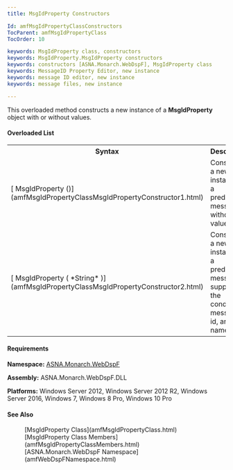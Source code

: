 ```yaml
---
title: MsgIdProperty Constructors

Id: amfMsgIdPropertyClassConstructors
TocParent: amfMsgIdPropertyClass
TocOrder: 10

keywords: MsgIdProperty class, constructors
keywords: MsgIdProperty.MsgIdProperty constructors
keywords: constructors [ASNA.Monarch.WebDspF], MsgIdProperty class
keywords: MessageID Property Editor, new instance
keywords: message ID editor, new instance
keywords: message files, new instance

---
```


This overloaded method constructs a new instance of a **MsgIdProperty** object with or without values.
<!--mine -->

#### Overloaded List
<table class="mytable" cellspacing="0" cellpadding="4" width="90%">
          <colgroup><col width="20%" /><col width="50%" />
          </colgroup>
          <tr><th>Syntax</th>
          <th>Description</th>
          </tr>
            <tr>
              <td>[
              MsgIdProperty ()](amfMsgIdPropertyClassMsgIdPropertyConstructor1.html)
              </td>
              <td>Constructs a new instance of a predefined message without values.</td>
            </tr>
            <tr>
              <td>[
              MsgIdProperty ( *String* )](amfMsgIdPropertyClassMsgIdPropertyConstructor2.html)
              </td>
              <td>Constructs a new instance of a predefined message supplying the condition,
            message id, and file name.</td>
            </tr>
</table>

<!-- -->

#### Requirements
**Namespace:** [ASNA.Monarch.WebDspF](amfWebDspFNamespace.html)

**Assembly:** ASNA.Monarch.WebDspF.DLL

**Platforms:** Windows Server 2012, Windows Server 2012 R2, Windows Server 2016, Windows 7, Windows 8 Pro, Windows 10 Pro

#### See Also
<dl>
        <dd>[MsgIdProperty Class](amfMsgIdPropertyClass.html)</dd>
        <dd>[MsgIdProperty Class Members](amfMsgIdPropertyClassMembers.html)</dd>
        <dd>[ASNA.Monarch.WebDspF Namespace](amfWebDspFNamespace.html)</dd>
</dl>

